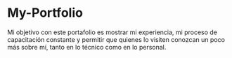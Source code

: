 # My-Portfolio
Mi objetivo con este portafolio es mostrar mi experiencia, mi proceso de capacitación constante y permitir que quienes lo visiten conozcan un poco más sobre mí, tanto en lo técnico como en lo personal.
